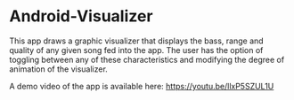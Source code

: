 # Android-Visualizer

This app draws a graphic visualizer that displays the bass, range and quality of any given song fed into the app.
The user has the option of toggling between any of these characteristics and modifying the degree of animation of the visualizer.

A demo video of the app is available here: https://youtu.be/llxP5SZUL1U

